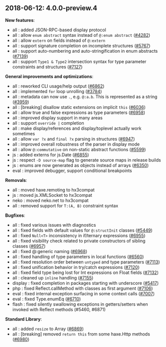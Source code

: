 
## 2018-06-12: 4.0.0-preview.4

__New features__:

* all : added JSON-RPC-based display protocol
* all : allow `enum abstract` syntax instead of `@:enum abstract` ([#4282](https://github.com/HaxeFoundation/haxe/issues/4282))
* all : allow `extern` on fields instead of `@:extern`
* all : support signature completion on incomplete structures ([#5767](https://github.com/HaxeFoundation/haxe/issues/5767))
* all : support auto-numbering and auto-stringification in enum abstracts ([#7139](https://github.com/HaxeFoundation/haxe/issues/7139))
* all : support `Type1 & Type2` intersection syntax for type parameter constraints and structures ([#7127](https://github.com/HaxeFoundation/haxe/issues/7127))

__General improvements and optimizations__:

* all : reworked CLI usage/help output ([#6862](https://github.com/HaxeFoundation/haxe/issues/6862))
* all : implemented `for` loop unrolling ([#3784](https://github.com/HaxeFoundation/haxe/issues/3784))
* all : metadata can now use `.`, e.g. `@:a.b`. This is represented as a string ([#3959](https://github.com/HaxeFoundation/haxe/issues/3959))
* all : [breaking] disallow static extensions on implicit `this` ([#6036](https://github.com/HaxeFoundation/haxe/issues/6036))
* all : allow true and false expressions as type parameters ([#6958](https://github.com/HaxeFoundation/haxe/issues/6958))
* all : improved display support in many areas
* all : support `override |` completion
* all : make display/references and display/toplevel actually work sometimes
* all : allow `var ?x` and `final ?x` parsing in structures ([#6947](https://github.com/HaxeFoundation/haxe/issues/6947))
* all : improved overall robustness of the parser in display mode
* all : allow `@:commutative` on non-static abstract functions ([#5599](https://github.com/HaxeFoundation/haxe/issues/5599))
* js : added externs for js.Date ([#6855](https://github.com/HaxeFoundation/haxe/issues/6855))
* js : respect `-D source-map` flag to generate source maps in release builds
* js : enums are now generated as objects instead of arrays ([#6350](https://github.com/HaxeFoundation/haxe/issues/6350))
* eval : improved debugger, support conditional breakpoints

__Removals__:

* all : moved haxe.remoting to hx3compat
* js : moved js.XMLSocket to hx3compat
* neko : moved neko.net to hx3compat
* all : removed support for `T:(A, B)` constraint syntax

__Bugfixes__:

* all : fixed various issues with diagnostics
* all : fixed fields with default values for `@:structInit` classes ([#5449](https://github.com/HaxeFoundation/haxe/issues/5449))
* all : fixed `Null<T>` inconsistency in if/ternary expressions ([#6955](https://github.com/HaxeFoundation/haxe/issues/6955))
* all : fixed visibility check related to private constructors of sibling classes ([#6957](https://github.com/HaxeFoundation/haxe/issues/6957))
* all : fixed @:generic naming ([#6968](https://github.com/HaxeFoundation/haxe/issues/6968))
* all : fixed handling of type parameters in local functions ([#6560](https://github.com/HaxeFoundation/haxe/issues/6560))
* all : fixed resolution order between `untyped` and type parameters ([#7113](https://github.com/HaxeFoundation/haxe/issues/7113))
* all : fixed unification behavior in try/catch expressions ([#7120](https://github.com/HaxeFoundation/haxe/issues/7120))
* all : fixed field type being lost for Int expressions on Float fields ([#7132](https://github.com/HaxeFoundation/haxe/issues/7132))
* all : cleaned up `inline` handling ([#7155](https://github.com/HaxeFoundation/haxe/issues/7155))
* display : fixed completion in packages starting with underscore ([#5417](https://github.com/HaxeFoundation/haxe/issues/5417))
* php : fixed Reflect.callMethod with classes as first argument ([#7106](https://github.com/HaxeFoundation/haxe/issues/7106))
* eval : fixed internal exception surfacing in some context calls ([#7007](https://github.com/HaxeFoundation/haxe/issues/7007))
* eval : fixed Type.enumEq ([#6710](https://github.com/HaxeFoundation/haxe/issues/6710))
* flash : fixed silently swallowing exceptions in getters/setters when invoked with Reflect methods (#5460, #6871)

__Standard Library__:

* all : added `resize` to Array ([#6869](https://github.com/HaxeFoundation/haxe/issues/6869))
* all : [breaking] removed `return this` from some haxe.Http methods ([#6980](https://github.com/HaxeFoundation/haxe/issues/6980))
